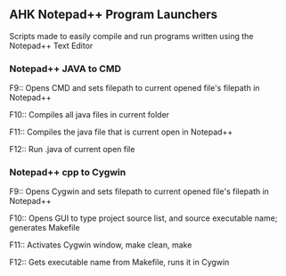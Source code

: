 ## AHK Notepad++ Program Launchers
Scripts made to easily compile and run programs written using the Notepad++ Text Editor

### Notepad++ JAVA to CMD

F9:: 
Opens CMD and sets filepath to current opened file's filepath in Notepad++

F10::
Compiles all java files in current folder

F11::
Compiles the java file that is current open in Notepad++

F12::
Run .java of current open file

### Notepad++ cpp to Cygwin

F9:: 
Opens Cygwin and sets filepath to current opened file's filepath in Notepad++

F10::
Opens GUI to type project source list, and source executable name; generates Makefile

F11::
Activates Cygwin window, make clean, make

F12::
Gets executable name from Makefile, runs it in Cygwin
